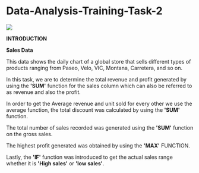 # Data-Analysis-Training-Task-2

![](SALES.jpg)

**INTRODUCTION**

**Sales Data**

This data shows the daily chart of a global store that sells different types of products ranging from Paseo, Velo, VIC, Montana, Carretera, and so on.

In this task, we are to determine the total revenue and profit generated by using the **'SUM'** function for the sales column which can also be referred to as revenue and also the profit. 

In order to get the Average revenue and unit sold for every other we use the average function, the total discount was calculated by using the **'SUM'** function.

The total number of sales recorded was generated using the **'SUM'** function on the gross sales. 

The highest profit generated was obtained by using the **'MAX'** FUNCTION. 

Lastly, the **'IF'** function was introduced to get the actual sales range whether it is **'High sales'** or **'low sales'**.




